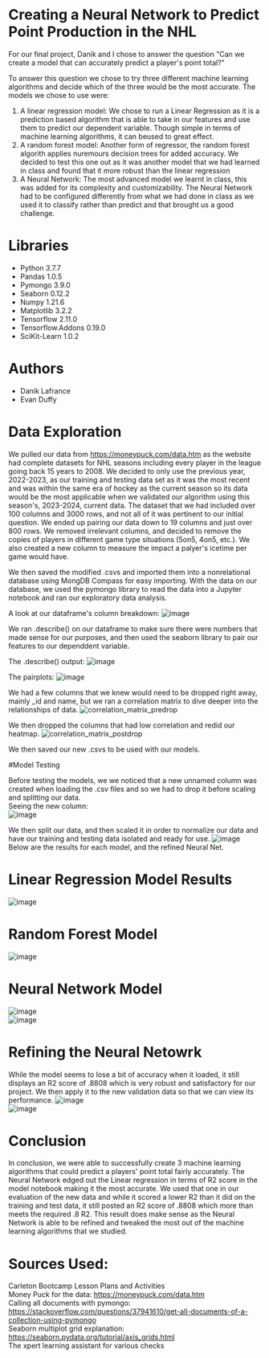 # Creating a Neural Network to Predict Point Production in the NHL

For our final project, Danik and I chose to answer the question "Can we create a model that can accurately predict a player's point total?" </br>

To answer this question we chose to try three different machine learning algorithms and decide which of the three would be the most accurate. The models we chose to use were:

1. A linear regression model: We chose to run a Linear Regression as it is a prediction based algorithm that is able to take in our features and use them to predict our dependent variable. Though simple in terms of machine learning algorithms, it can beused to great effect.
2. A random forest model: Another form of regressor, the random forest algorith applies nuremours decision trees for added accuracy. We decided to test this one out as it was another model that we had learned in class and found that it more robust than the linear regression
3. A Neural Network: The most advanced model we learnt in class, this was added for its complexity and customizability. The Neural Network had to be configured differently from what we had done in class as we used it to classify rather than predict and that brought us a good challenge.

# Libraries

* Python 3.7.7
* Pandas 1.0.5
* Pymongo 3.9.0
* Seaborn 0.12.2
* Numpy 1.21.6
* Matplotlib 3.2.2
* Tensorflow 2.11.0
* Tensorflow.Addons 0.19.0
* SciKit-Learn 1.0.2

# Authors

* Danik Lafrance
* Evan Duffy

# Data Exploration
We pulled our data from https://moneypuck.com/data.htm as the website had complete datasets for NHL seasons including every player in the league going back 15 years to 2008. We decided to only use the previous year, 2022-2023, as our training and testing data set as it was the most recent and was within the same era of hockey as the current season so its data would be the most applicable when we validated our algorithm using this season's, 2023-2024, current data. The dataset that we had included over 100 columns and 3000 rows, and not all of it was pertinent to our initial question. We ended up pairing our data down to 19 columns and just over 800 rows. We removed irrelevant columns, and decided to remove the copies of players in different game type situations (5on5, 4on5, etc.). We also created a new column to measure the impact a palyer's icetime per game would have. 

We then saved the modified .csvs and imported them into a nonrelational database using MongDB Compass for easy importing. With the data on our database, we used the pymongo library to read the data into a Jupyter notebook and ran our exploratory data analysis.

A look at our dataframe's column breakdown:
![image](https://github.com/Duffye23/hockey_project/assets/58863493/6a9fa0a9-af5c-40cf-ac9c-803ed39c1ca7)

We ran .describe() on our dataframe to make sure there were numbers that made sense for our purposes, and then used the seaborn library to pair our features to our dependdent variable.

The .describe() output:
![image](https://github.com/Duffye23/hockey_project/assets/58863493/3f178c1f-e33e-45f6-b10e-7f2445baff89)

The pairplots:
![image](https://github.com/Duffye23/hockey_project/assets/58863493/0bceb6e2-34c6-4e3c-818a-d0a6d34b7551)


We had a few columns that we knew would need to be dropped right away, mainly _id and name, but we ran a correlation matrix to dive deeper into the relationships of data.
![correlation_matrix_predrop](https://github.com/Duffye23/hockey_project/assets/58863493/2be2c697-6d3e-45b2-9df7-b00adc5ef6b0)


We then dropped the columns that had low correlation and redid our heatmap.
![correlation_matrix_postdrop](https://github.com/Duffye23/hockey_project/assets/58863493/1005ef44-790d-4be0-bf2a-7e98c3bd383d)

We then saved our new .csvs to be used with our models.

#Model Testing

Before testing the models, we we noticed that a new unnamed column was created when loading the .csv files and so we had to drop it before scaling and splitting our data.</br>
Seeing the new column:</br>
![image](https://github.com/Duffye23/hockey_project/assets/58863493/808d48f3-a564-45c9-b8fa-93ad60d4c67b)

We then split our data, and then scaled it in order to normalize our data and have our training and testing data isolated and ready for use.
![image](https://github.com/Duffye23/hockey_project/assets/58863493/a3e9972b-0cdd-470b-9048-d6c1ecfb4782)</br>
Below are the results for each model, and the refined Neural Net.

# Linear Regression Model Results
![image](https://github.com/Duffye23/hockey_project/assets/58863493/bf239af6-7f46-4f8a-967d-169796a878b7)

# Random Forest Model
![image](https://github.com/Duffye23/hockey_project/assets/58863493/6029376c-14f8-4cdf-8939-cbaed6d5a305)


# Neural Network Model
![image](https://github.com/Duffye23/hockey_project/assets/58863493/5567e2a3-aab8-4f2a-9eb9-a9b4f7b9e1d5)</br>
![image](https://github.com/Duffye23/hockey_project/assets/58863493/38234aab-c63c-4e8a-9bb7-e8737b1c8c41)


# Refining the Neural Netowrk
While the model seems to lose a bit of accuracy when it loaded, it still displays an R2 score of .8808 which is very robust and satisfactory for our project. We then apply it to the new validation data so that we can view its performance.
![image](https://github.com/Duffye23/hockey_project/assets/58863493/6f468094-8dc4-4115-befd-afe7e4ebd3f9)</br>
![image](https://github.com/Duffye23/hockey_project/assets/58863493/9cd0f822-3dee-4c24-aecc-76d989b8379e)



# Conclusion
In conclusion, we were able to successfully create 3 machine learning algorithms that could predict a players' point total fairly accurately. The Neural Network edged out the Linear regression in terms of R2 score in the model notebook making it the most accurate. We used that one in our evaluation of the new data and while it scored a lower R2 than it did on the training and test data, it still posted an R2 score of .8808 which more than meets the required .8 R2. This result does make sense as the Neural Network is able to be refined and tweaked the most out of the machine learning algorithms that we studied.


# Sources Used:
Carleton Bootcamp Lesson Plans and Activities</br>
Money Puck for the data: https://moneypuck.com/data.htm</br>
Calling all documents with pymongo: https://stackoverflow.com/questions/37941610/get-all-documents-of-a-collection-using-pymongo</br>
Seaborn multiplot grid explanation: https://seaborn.pydata.org/tutorial/axis_grids.html</br>
The xpert learning assistant for various checks</br>
